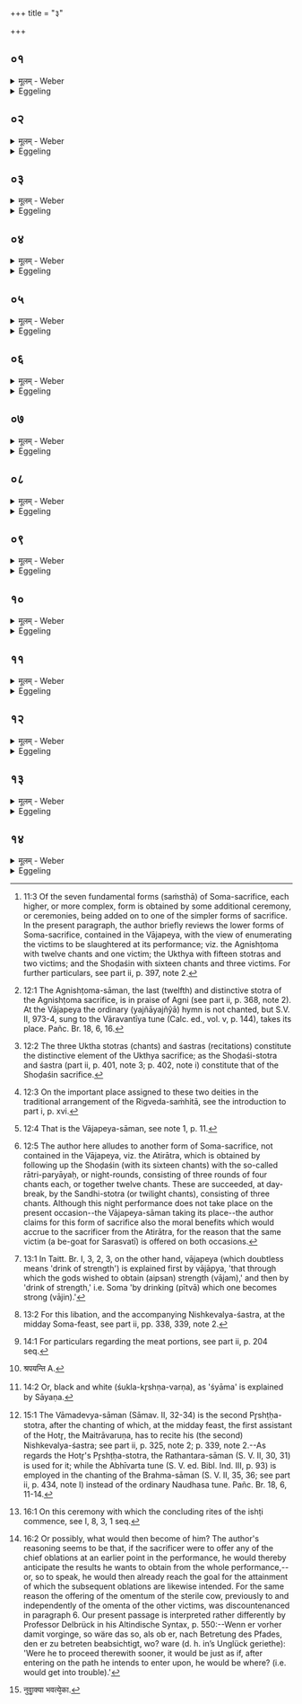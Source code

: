+++
title = "३"

+++

##  ०१
<details><summary>मूलम् - Weber</summary>

आग्नेय᳘मग्निष्टोम आ᳘लभते॥  
अग्निर्वा᳘ अग्निष्टो᳘मो ऽग्निष्टो᳘ममेॗवैतेनो᳘ज्जयत्यैन्द्राग्न᳘मुक्थे᳘भ्य आ᳘लभत ऐन्द्राग्ना᳘नि वा᳘ उक्थ्या᳘न्युक्था᳘न्येॗवैतेनोज्जयत्यैन्द्रं षोडशि᳘न आ᳘लभत इ᳘न्द्रो वै᳘ षोडशी᳘ षोडशि᳘नमेॗवैतेनो᳘ज्जयति॥
</details>

<details><summary>Eggeling</summary>

1. At the Agnishṭoma (Sāman [^egg_45]) he seizes a (victim) for Agni, for the Agnishṭoma (i.e. 'Agni's

[^egg_45]: 11:3 Of the seven fundamental forms (saṁsthā) of Soma-sacrifice, each higher, or more complex, form is obtained by some additional ceremony, or ceremonies, being added on to one of the simpler forms of sacrifice. In the present paragraph, the author briefly reviews the lower forms of Soma-sacrifice, contained in the Vājapeya,  with the view of enumerating the victims to be slaughtered at its performance; viz. the Agnishṭoma with twelve chants and one victim; the Ukthya with fifteen stotras and two victims; and the Shoḍaśin with sixteen chants and three victims. For further particulars, see part ii, p. 397, note 2.

praise [^egg_46]) is Agni: he thereby wins Agni. For the Ukthas [^egg_47] he seizes one for Indra and Agni; for the hymns (uktha) relate to Indra and Agni [^egg_48]: the hymns he thereby wins. For the Shoḍaśi n he seizes one for Indra; for the Shoḍaśin is Indra: the Shoḍaśin (Indra) he thereby wins.

[^egg_46]: 12:1 The Agnishṭoma-sāman, the last (twelfth) and distinctive stotra of the Agnishṭoma sacrifice, is in praise of Agni (see part ii, p. 368, note 2). At the Vājapeya the ordinary (yajñāyajñŷā) hymn is not chanted, but S.V. II, 973-4, sung to the Vāravantīya tune (Calc. ed., vol. v, p. 144), takes its place. Pañc. Br. 18, 6, 16.

[^egg_47]: 12:2 The three Uktha stotras (chants) and śastras (recitations) constitute the distinctive element of the Ukthya sacrifice; as the Shoḍaśi-stotra and śastra (part ii, p. 401, note 3; p. 402, note i) constitute that of the Shoḍaśin sacrifice.

[^egg_48]: 12:3 On the important place assigned to these two deities in the traditional arrangement of the Rigveda-saṁhitā, see the introduction to part i, p. xvi.
</details>

##  ०२
<details><summary>मूलम् - Weber</summary>

सारस्वत᳘ᳫं᳘ सप्तदशा᳘य स्तोत्राया᳘लभते॥  
त᳘देतद᳘नतिरात्रे सति रा᳘त्रे रूपं᳘ क्रियते प्रजा᳘पतिं वा᳘ एष उ᳘ज्जयति यो᳘ वाजपे᳘येन य᳘जते संवत्सरो वै᳘ प्रजा᳘पतिस्त᳘देते᳘न सारस्वते᳘न रा᳘त्रिमु᳘ज्जयति त᳘स्मादेतद᳘नतिरात्रे सति रा᳘त्रे रूपं᳘ क्रियते॥
</details>

<details><summary>Eggeling</summary>

2. For the seventeenth (or seventeenfold) stotra [^egg_49] he seizes one for Sarasvatī: thereby, while there is no over-night performance [^egg_50], it is yet made like the night (performance); for he who offers the Vājapeya

[^egg_49]: 12:4 That is the Vājapeya-sāman, see note 1, p. 11.

[^egg_50]: 12:5 The author here alludes to another form of Soma-sacrifice, not contained in the Vājapeya, viz. the Atirātra, which is obtained by following up the Shoḍaśin (with its sixteen chants) with the so-called rātri-paryāyaḥ, or night-rounds, consisting of three rounds of four chants each, or together twelve chants. These are succeeded, at day-break, by the Sandhi-stotra (or twilight chants), consisting of three chants. Although this night performance does not take place on the present occasion--the Vājapeya-sāman taking its place--the author claims for this form of sacrifice also the moral benefits which would accrue to the sacrificer from the Atirātra, for the reason that the same victim (a be-goat for Sarasvatī) is offered on both occasions.

wins Prajāpati, and Prajāpati is the year: by that (victim) for Sarasvatī he now wins the night: hence, while there is no night performance, it is made like the night.
</details>

##  ०३
<details><summary>मूलम् - Weber</summary>

अ᳘थ मरु᳘द्भ्य उज्जेषे᳘भ्यः॥  
वशाम् पृ᳘श्निमा᳘लभत इयं वै᳘ वशा पृ᳘श्निर्य᳘दिद᳘मस्या᳘म् मूलि᳘ चामूलं᳘ चान्ना᳘द्यम् प्र᳘तिष्टितं ते᳘नेयं᳘ वशा पृ᳘श्निर᳘न्नं वा᳘ एष उ᳘ज्जयति यो᳘ वाजपे᳘येन य᳘जते ऽन्नपे᳘यᳫं ह वै ना᳘मैतद्य᳘द्वाजपे᳘यं वि᳘शो वै᳘ मरुतो᳘ ऽन्नं वै वि᳘श उज्जेषे᳘भ्य इत्यु᳘ज्जित्या एव᳘ दुर्वे᳘दे उज्जेष᳘वत्यौ याज्यानुवाॗक्ये य᳘द्युज्जेष᳘वत्यौ न᳘ विन्देद᳘पि ये᳘ एव के᳘ च मारुत्यौ स्यातां दुर्वे᳘दो एव᳘ वशा पृ᳘श्निर्य᳘दि वशाम् पृ᳘श्नि न᳘ विन्देद᳘पिॗ यैव का᳘ च वशा᳘ स्यात्॥
</details>

<details><summary>Eggeling</summary>

3. Thereupon he seizes a spotted sterile cow for the Victorious Maruts; for the spotted sterile cow is this (earth): whatever food, rooted and rootless, is here established on her, thereby she is a spotted cow. Now, he who offers the Vājapeya wins food, for vāja-peya [^egg_51] doubtless means the same as anna-peya (food and drink); and the Maruts are the peasants, and the peasants are food (for the noble). 'To the Victorious (Maruts)!' he says, even for the sake of victory. It is difficult to obtain an invitatory and offering prayer containing the word 'victorious:' if he should be unable to obtain such as contain the word 'victorious,' any other two verses to the Maruts will do. Difficult to obtain also is a spotted sterile cow: if he cannot obtain a spotted sterile cow, any other sterile cow will do.

[^egg_51]: 13:1 In Taitt. Br. I, 3, 2, 3, on the other hand, vājapeya (which doubtless means 'drink of strength') is explained first by vājāpya, 'that through which the gods wished to obtain (aipsan) strength (vājam),' and then by 'drink of strength,' i.e. Soma 'by drinking (pītvā) which one becomes strong (vājin).'
</details>

##  ०४
<details><summary>मूलम् - Weber</summary>

त᳘स्या आवृ᳘त्॥  
य᳘त्र हो᳘ता माहेन्द्रं ग्र᳘हमनुश᳘ᳫं᳘सति त᳘दस्यै वप᳘या प्र᳘चरेयुरेष वा इ᳘न्द्रस्य नि᳘ष्केवल्यो ग्र᳘हो य᳘न्माहेन्द्रो᳘ ऽप्यस्यैतन्नि᳘ष्केवल्यमेव᳘ स्तोत्रं नि᳘ष्केवल्यं शस्त्रमि᳘न्द्रो वै य᳘जमानस्त᳘न्मध्यत᳘ एॗवैतद्य᳘जमाने वीर्यं᳘ दधाति त᳘स्मादस्या अ᳘त्र वप᳘या प्र᳘चरेयुः॥
</details>

<details><summary>Eggeling</summary>

4. The course of procedure thereof (is as follows). When the Hotr̥ recites after the Māhendra libation, then let them proceed with (the offering of) her omentum, for that, the Māhendra [^egg_52], is Indra's special (nishkevalya) libation; and his also are the Nishkevalya-stotra and Nishkevalya-śastra. Now the sacrificer is Indra: thus he thereby puts strength into the sacrificer in the very middle (of the sacrifice):

[^egg_52]: 13:2 For this libation, and the accompanying Nishkevalya-śastra, at the midday Soma-feast, see part ii, pp. 338, 339, note 2.

that is why they should proceed with her omentum at that particular time.
</details>

##  ०५
<details><summary>मूलम् - Weber</summary>

द्वेॗधावदा᳘नानि श्रपयन्ति॥  
त᳘तो ऽर्धा᳘नां जुह्वा᳘मुपस्ती᳘र्य द्वि᳘र्द्विर᳘वद्यति सकृ᳘दभि᳘घारयति प्र᳘त्यनक्त्यवदा᳘नान्य᳘थोपभृ᳘ति सकृ᳘त्सकृद᳘वद्यति द्वि᳘रभि᳘घारयति न प्र᳘त्यनक्त्यवदा᳘नानि तद्य᳘दर्धा᳘नां द्वि᳘र्द्विरवद्य᳘ति त᳘थैषा᳘ कृत्स्ना᳘म् भवत्य᳘थ य᳘देतैः᳘ प्रच᳘रति ते᳘न दै᳘वीं वि᳘शमु᳘ज्जयत्य᳘थार्धा᳘नि मानुष्यै᳘ विश उ᳘पहरति ते᳘नो मानुषीं वि᳘शमु᳘ज्जयति॥
</details>

<details><summary>Eggeling</summary>

5. They cook the portions [^egg_53] in two lots. Of the one lot thereof, after making an 'under-layer' of ghee (clarified butter) in the juhū spoon, he makes two cuttings from each (portion), bastes them once, and replenishes with ghee (the empty places of) the cuttings. Thereupon he makes one cutting from each into the upabhr̥t spoon, bastes them twice, but does not replenish (the places of) the cuttings. Now, when of the one lot (of portions) he makes two cuttings from each, thereby that (sterile cow) becomes whole; and when he proceeds with those (portions), thereby he wins the divine race. He then presents the (other) half to the human kind: and thereby he wins the human kind (people, viś).

[^egg_53]: 14:1 For particulars regarding the meat portions, see part ii, p. 204 seq.
</details>

##  ०६
<details><summary>मूलम् - Weber</summary>

त᳘दु त᳘था न᳘ कुर्यात्॥  
ह्व᳘लति वा᳘ एष यो᳘ यज्ञपथादेत्ये᳘ति वा᳘ एष᳘ यज्ञपथाद्य᳘ एवं᳘ करो᳘ति त᳘स्माद्य᳘त्रैवै᳘तरेषाम् पशू᳘नां वपा᳘भिः प्रच᳘रन्ति त᳘देॗवैत᳘स्यै वप᳘या प्र᳘चरेयुरेकॗधावदा᳘नानि श्रपयन्ति [^wbr_1] न᳘ मानुष्यै᳘ विश उ᳘पहरन्ति॥  

[^wbr_1]: श्रपयन्ति A.
</details>

<details><summary>Eggeling</summary>

6. But let him not do it in this wise; for verily he who departs from the path of the sacrifice, stumbles; and he who does it in this wise certainly departs from the path of the sacrifice. Hence when they proceed with the omenta of the other victims, only then let them proceed with the omentum of that (cow). They cook the portions in one lot, and do not present any to the human kind.
</details>

##  ०७
<details><summary>मूलम् - Weber</summary>

अ᳘थ सप्त᳘दश प्राजापत्या᳘न्पशूना᳘लभते॥  
ते वै स᳘र्वे तूपरा᳘ भवन्ति स᳘र्वे श्यामाः स᳘र्वे मुष्कराः᳘ प्रजा᳘पतिं वा᳘ एष उ᳘ज्जयति यो᳘ वाजपे᳘येन य᳘जते᳘ ऽन्नं वै᳘ प्रजा᳘पतिः पशुर्वा अ᳘न्नं त᳘त्प्रजा᳘पतिमु᳘ज्जयति सो᳘मो वै᳘ प्रजा᳘पतिः पशुर्वै᳘ प्रत्य᳘क्षᳫं सो᳘मस्त᳘त्प्रत्य᳘क्षम् प्रजा᳘पतिमु᳘ज्जयति सप्त᳘दश भवन्ति सप्तदशो वै᳘ प्रजा᳘पतिस्त᳘त्प्रजा᳘पतिमु᳘ज्जयति॥
</details>

<details><summary>Eggeling</summary>

7. He then seizes seventeen victims for Prajāpati. They are all hornless, all dark-grey [^egg_54], all (uncastrated) males; for he who offers the Vājapeya, wins Prajāpati; but Prajāpati is food, and the victim (cattle) is food: he thus wins Prajāpati. And Prajāpati is Soma, and the victim is the visible

[^egg_54]: 14:2 Or, black and white (śukla-kr̥shṇa-varṇa), as 'śyāma' is explained by Sāyaṇa.

 Soma: he thus wins the visible Prajāpati. There are seventeen (victims), because Prajāpati is seventeenfold: he thus wins Prajāpati.
</details>

##  ०८
<details><summary>मूलम् - Weber</summary>

ते वै सर्वे᳘ तूपरा᳘ भवन्ति॥  
पु᳘रुषो वै᳘ प्रजा᳘पतेर्ने᳘दिॗष्ठᳫं सो ऽयं᳘ तूपॗरो ऽविषाण᳘स्तूपरो वा᳘ अविषाणः᳘ प्रजा᳘पतिः प्राजापत्या᳘ एते त᳘स्मात्स᳘र्वे तूपरा᳘ भवन्ति॥
</details>

<details><summary>Eggeling</summary>

8. Now, they are all hornless;--for man is nearest to Prajāpati, and he is hornless, unhorned; and Prajāpati also is hornless, unhorned; and these (victims) belong to Prajāpati: therefore they are all hornless.
</details>

##  ०९
<details><summary>मूलम् - Weber</summary>

स᳘र्वे श्यामाः᳟॥  
द्वे वै᳘ श्याम᳘स्य रूपे᳘ शुक्लं᳘ चैव लो᳘म कृष्णं᳘ च द्वन्द्वं वै᳘ मिथुन᳘म् प्रज᳘ननम् प्रज᳘ननम् प्रजा᳘पतिः प्राजापत्या᳘ एते त᳘स्मात्स᳘र्वे श्यामा᳘ भवन्ति॥
</details>

<details><summary>Eggeling</summary>

9. They are all dark-grey. Now, the dark-grey has two forms, the light hair and the black; and a couple means a productive pair, and Prajāpati (the lord of generation) represents productiveness, and those (victims) belong to Prajāpati: therefore they are all dark-grey.
</details>

##  १०
<details><summary>मूलम् - Weber</summary>

स᳘र्वे मुष्कराः᳟॥  
प्रज᳘ननं वै मुष्करः᳘ प्रज᳘ननम् प्रजा᳘पतिः प्राजापत्या᳘ एते त᳘स्मात्स᳘र्वे मुष्करा᳘ भवन्ति दुर्वे᳘दा एव᳘ᳫं᳘समृद्धाः पश᳘वो य᳘द्येव᳘ᳫं᳘समृद्धान्न᳘ विन्देद᳘पि कतिपया᳘ एॗवैव᳘ᳫं᳘समृद्धाः स्युः स᳘र्वमुॗ ह्येॗवेदम् प्रजा᳘पतिः॥
</details>

<details><summary>Eggeling</summary>

10. They are all males;--for the male means productiveness, and Prajāpati represents productiveness: hence they are all males. Difficult to obtain are victims with these perfections: if he cannot obtain them (all) with these perfections, even some with these perfections will do; for verily Prajāpati is everything here.
</details>

##  ११
<details><summary>मूलम् - Weber</summary>

तद्धै᳘के॥  
वाच᳘ उत्तममा᳘लभन्ते य᳘दि वै᳘ प्रजा᳘पतेः प᳘रम᳘स्ति वा᳘गेव त᳘देतद्वा᳘चमु᳘ज्जयाम इ᳘ति व᳘दन्तस्त᳘दु त᳘था न᳘ कुर्यात्स᳘र्वं वा᳘ इद᳘म् प्रजा᳘पतिर्य᳘दिमे᳘ लोका य᳘दिदं किं᳘ च सा य᳘देॗवैषु᳘ लोके᳘षु वाग्व᳘दति तद्वा᳘चमु᳘ज्जयति त᳘स्मादु तन्ना᳘द्रियेत॥
</details>

<details><summary>Eggeling</summary>

11. Now, some seize the last (victim) for Vāc (Speech), thinking, 'If there be anything beyond Prajāpati, that is Speech: we thus win Speech.' But let him not do it in this wise; for Prajāpati is everything here,--these worlds and everything there is;--whatever speech speaks in these worlds, that speech he wins: therefore he need not heed this.
</details>

##  १२
<details><summary>मूलम् - Weber</summary>

ते᳘षामावृ᳘त्॥  
य᳘त्र मैत्रावरुणो᳘ वामदेव्य᳘मनुश᳘ᳫं᳘सति त᳘देषां वपा᳘भिः प्र᳘चरेयुः प्रज᳘ननं वै᳘ वामदेव्य᳘म् प्रज᳘ननम् प्रजा᳘पतिः प्राजापत्या᳘ एते त᳘स्मादेषां वपा᳘भिर᳘त्र प्र᳘चरेयुः॥
</details>

<details><summary>Eggeling</summary>

12. The course of procedure regarding these (victims is as follows). When the Maitrāvaruṇa recites after the Vāmadevya [^egg_55], let them then proceed

[^egg_55]: 15:1 The Vāmadevya-sāman (Sāmav. II, 32-34) is the second Pr̥shṭḥa-stotra, after the chanting of which, at the midday feast,  the first assistant of the Hotr̥, the Maitrāvaruṇa, has to recite his (the second) Nishkevalya-śastra; see part ii, p. 325, note 2; p. 339, note 2.--As regards the Hotr̥'s Pr̥shṭḥa-stotra, the Rathantara-sāman (S. V. II, 30, 31) is used for it; while the Abhīvarta tune (S. V. ed. Bibl. Ind. III, p. 93) is employed in the chanting of the Brahma-sāman (S. V. II, 35, 36; see part ii, p. 434, note I) instead of the ordinary Naudhasa tune. Pañc. Br. 18, 6, 11-14.

with their omenta; for the Vāmadevya means productiveness, and Prajāpati means productiveness, and these (victims) belong to Prajāpati: therefore let them proceed with their omenta at that time.
</details>

##  १३
<details><summary>मूलम् - Weber</summary>

अ᳘थेष्टा᳘ अनुयाजा भ᳘वन्ति॥  
अ᳘व्यूढे स्रु᳘चाव᳘थैषाᳫं हवि᳘र्भिः प्र᳘चरन्ति सो ऽन्तो᳘ ऽन्तो वै᳘ प्रजा᳘पतिस्त᳘दन्तत᳘ एॗवैत᳘त्प्रजा᳘पतिमु᳘ज्जयत्य᳘थ य᳘त्पुरा᳘ प्रच᳘रेद्य᳘था यम᳘ध्वानमेष्यन्त्स्यात्तं᳘ गत्वा स क्व᳘ त᳘तः स्या᳘देवं तत्त᳘स्मादेषाम᳘त्र हवि᳘र्भिः प्रचरन्ति॥
</details>

<details><summary>Eggeling</summary>

13. And (when) the after-offerings have been performed, and the spoons have not yet been shifted (separated) [^egg_56], then they proceed with the (chief) oblations of those (victims). That (point in the performance) is the end, and Prajāpati is the end: thus he wins Prajāpati at the very end. But were he to proceed therewith sooner, it would be just as if a man had already gone the way he still intends to go,--and where would he be after that [^egg_57]?--therefore

[^egg_56]: 16:1 On this ceremony with which the concluding rites of the ishṭi commence, see I, 8, 3, 1 seq.

[^egg_57]: 16:2 Or possibly, what would then become of him? The author's reasoning seems to be that, if the sacrificer were to offer any of the chief oblations at an earlier point in the performance, he would thereby anticipate the results he wants to obtain from the whole performance,--or, so to speak, he would then already reach the goal for the attainment of which the subsequent oblations are likewise intended. For the same reason the offering of the omentum of the sterile cow, previously to and independently of the omenta of the other victims, was discountenanced in paragraph 6. Our present passage is interpreted rather differently by Professor Delbrück in his Altindische Syntax, p. 550:--Wenn er vorher damit vorginge, so wäre das so, als ob er, nach Betretung des Pfades, den er zu betreten beabsichtigt, wo? ware (d. h. in’s Unglück geriethe): 'Were he to proceed therewith sooner, it would be just as if, after entering on the path he intends to enter upon, he would be where? (i.e. would get into trouble).'

they proceed with their (chief) oblations at that time.
</details>

##  १४
<details><summary>मूलम् - Weber</summary>

त᳘दु त᳘था न᳘ कुर्यात्॥  
ह्व᳘लति वा᳘ एष यो᳘ यज्ञपथादेत्ये᳘ति वा᳘ एष᳘ यज्ञपथाद्य᳘ एवं᳘ करो᳘ति त᳘स्माद्य᳘त्रैवे᳘तरेषाम् पशूनां᳘ वपा᳘भिः प्रच᳘रन्ति त᳘देॗवैते᳘षां वपा᳘भिः प्र᳘चरेयुर्य᳘वे᳘तरेषाम् पशूना᳘ᳫं᳘ हवि᳘र्भिः प्रच᳘रन्ति त᳘देॗवैते᳘षाᳫं हवि᳘षा प्र᳘चरेयुरे᳘कानुवाॗक्या ए᳘का [^wbr_2] याॗज्यैकदेव᳘त्या हि᳘ प्रजा᳘पतय इ᳘त्युपांॗशूक्त्वा छा᳘गानाᳫं हविषो᳘ ऽनुब्रूही᳘ति प्रजा᳘पतय इ᳘त्युपांॗशूक्त्वा छा᳘गानाᳫं हविः प्र᳘स्थितम् प्रेष्ये᳘ति व᳘षट्कृते जुहोति॥  

[^wbr_2]: नुवाॗक्या भवत्ये᳘का.
</details>
<details><summary>Eggeling</summary>

14. But let him not do it in this wise for he who departs from the path of the sacrifice stumbles; and he who does it in this wise certainly departs from the path of the sacrifice. Hence whenever they proceed with the omenta of the other victims, let them at the same time proceed with the omenta of these; and whenever they proceed with the (chief) oblations of the other victims, let them at the same time proceed with the oblations of these. There is but one invitatory prayer, and one offering prayer; for (these offerings) belong to one deity. He says (to the Maitrāvaruṇa), 'To Prajāpati'--saying this (name) in a low voice--'recite the invitatory prayer for the offering of the bucks!'--'To Prajāpati' saying this in a low voice--'urge the ready-standing offering of the bucks!' and as the Vashaṭ is uttered, he makes the offering.
</details>

